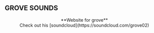 ## GROVE SOUNDS
<p align="center">
  **Website for grove** <br>
  Check out his [soundcloud](https://soundcloud.com/grove02)
</p>
